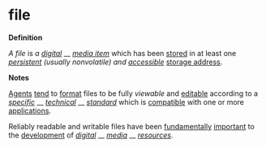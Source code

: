 # file

**Definition**

_A file_ is _a_ [_digital_](https://github.com/gcassel/Modular-Organization-Terminology/blob/master/terms/digital.md) __ [_media item_](https://github.com/gcassel/Modular-Organization-Terminology/blob/master/terms/media-item.md) which has been [stored](https://github.com/gcassel/Modular-Organization-Terminology/blob/master/terms/store.md) in at least one [_persistent_](https://github.com/gcassel/Modular-Organization-Terminology/blob/master/terms/persist.md) _(usually nonvolatile) and_ [_accessible_](https://github.com/gcassel/Modular-Organization-Terminology/blob/master/terms/access.md) [storage address](https://github.com/gcassel/Modular-Organization-Terminology/blob/master/terms/storage-address.md). &#x20;

**Notes**

[Agents](https://github.com/gcassel/Modular-Organization-Terminology/blob/master/terms/agent.md) [tend](https://github.com/gcassel/Modular-Organization-Terminology/blob/master/terms/tend.md) to [format](https://github.com/gcassel/Modular-Organization-Terminology/blob/master/terms/format.md) files to be fully _viewable_ and [editable](https://github.com/gcassel/Modular-Organization-Terminology/blob/master/terms/edit.md) according to a [_specific_](https://github.com/gcassel/Modular-Organization-Terminology/blob/master/terms/specific.md) __ [_technical_](https://github.com/gcassel/Modular-Organization-Terminology/blob/master/terms/technical.md) __ [_standard_](https://github.com/gcassel/Modular-Organization-Terminology/blob/master/terms/standard.md) which is [compatible](https://github.com/gcassel/Modular-Organization-Terminology/blob/master/terms/compatible.md) with one or more [applications](https://github.com/gcassel/Modular-Organization-Terminology/blob/master/terms/application.md). &#x20;

Reliably readable and writable files have been [fundamentally](https://github.com/gcassel/Modular-Organization-Terminology/blob/master/terms/base.md) [important](https://github.com/gcassel/Modular-Organization-Terminology/blob/master/terms/importance.md) to the [development](https://github.com/gcassel/Modular-Organization-Terminology/blob/master/terms/develop.md) of [_digital_](https://github.com/gcassel/Modular-Organization-Terminology/blob/master/terms/digital.md) __ [_media_](https://github.com/gcassel/Modular-Organization-Terminology/blob/master/terms/media.md) __ [_resources_](https://github.com/gcassel/Modular-Organization-Terminology/blob/master/terms/resource.md).
